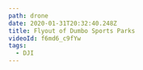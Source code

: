 ```yaml
---
path: drone
date: 2020-01-31T20:32:40.248Z
title: Flyout of Dumbo Sports Parks
videoId: f6md6_c9fYw
tags:
  - DJI
---
```

